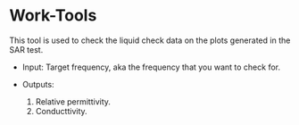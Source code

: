 # Work-Tools
This tool is used to check the liquid check data on the plots generated in the SAR test.

- Input: Target frequency, aka the frequency that you want to check for.

- Outputs: 
  1) Relative permittivity.
  2) Conducttivity.
